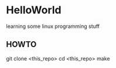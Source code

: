 # HelloWorld
learning some linux programming stuff



## HOWTO

git clone <this_repo>
cd <this_repo>
make

